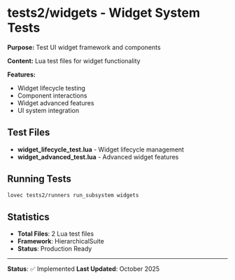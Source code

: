 # tests2/widgets - Widget System Tests

**Purpose:** Test UI widget framework and components

**Content:** Lua test files for widget functionality

**Features:**
- Widget lifecycle testing
- Component interactions
- Widget advanced features
- UI system integration

## Test Files

- **widget_lifecycle_test.lua** - Widget lifecycle management
- **widget_advanced_test.lua** - Advanced widget features

## Running Tests

```bash
lovec tests2/runners run_subsystem widgets
```

## Statistics

- **Total Files**: 2 Lua test files
- **Framework**: HierarchicalSuite
- **Status**: Production Ready

---

**Status**: ✅ Implemented
**Last Updated**: October 2025
